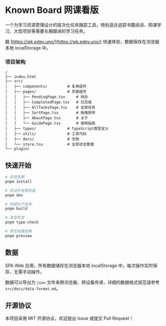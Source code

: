 # Known Board 网课看版

一个为学习资源管理设计的层次化任务跟踪工具，特别适合追踪书籍阅读、网课学习、大型项目等需要长期跟进的学习任务。

戳 [https://wk.edev.uno/](https://wk.edev.uno/) 快速体验，数据保存在浏览器本地 localStorage 中。

### 项目架构

```
/
├── index.html
├── src/
│   ├── components/         # 复用组件
│   ├── pages/              # 页面组件
│   │   ├── PendingPage.tsx     # 待办
│   │   ├── CompletedPage.tsx   # 已完成
│   │   ├── AllTasksPage.tsx    # 全部任务
│   │   ├── SortPage.tsx        # 拖拽排序
│   │   ├── AboutPage.tsx       # 关于
│   │   └── GuidePage.tsx       # 使用指南
│   ├── types/              # TypeScript类型定义
│   ├── utils/              # 工具代码
│   ├── docs/               # 文档
│   └── store.tsx           # 全局状态管理
└── plugin/
```

## 快速开始

```bash
# 安装依赖
pnpm install

# 启动开发服务器
pnpm dev

# 构建生产版本
pnpm build

# 类型检查
pnpm type-check

# 预览构建结果
pnpm preview
```

## 数据

SPA Web 应用，所有数据储存在浏览器本地 localStorage 中。每次操作实时保存，无需手动操作。

数据可以导出为 `json` 文件来跨浏览器、跨设备传递，详细的数据格式规范请参考 `src/docs/data-format.md`。

## 开源协议

本项目采用 MIT 开源协议，欢迎提出 Issue 或提交 Pull Request！